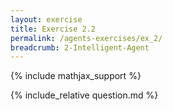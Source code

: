 ```yaml
---
layout: exercise
title: Exercise 2.2
permalink: /agents-exercises/ex_2/
breadcrumb: 2-Intelligent-Agent
---
```


{% include mathjax_support %}

<div><i class="arrow-up loader" data-chapter="agents-exercises" data-exercise="ex_2" data-rating="0"></i></div>
{% include_relative question.md %}
